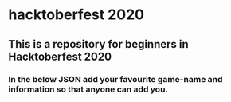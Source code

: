 # hacktoberfest 2020

## This is a repository for beginners in Hacktoberfest 2020

### In the below JSON add your favourite game-name and information so that anyone can add you.


